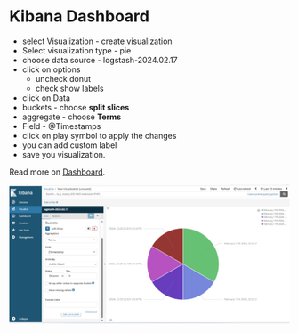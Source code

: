 # Kibana Dashboard

- select Visualization - create visualization
- Select visualization type - pie
- choose data source - logstash-2024.02.17
- click on options
    - uncheck donut
    - check show labels
- click on Data
- buckets - choose **split slices**
- aggregate - choose **Terms**
- Field - @Timestamps
- click on play symbol to apply the changes
- you can add custom label
- save you visualization.

Read more on [Dashboard](https://www.elastic.co/videos/training-how-to-series-stack?elektra=kibana-dashboard).


![kibana-visualize](../project62/images/kibana-visualiza.png)